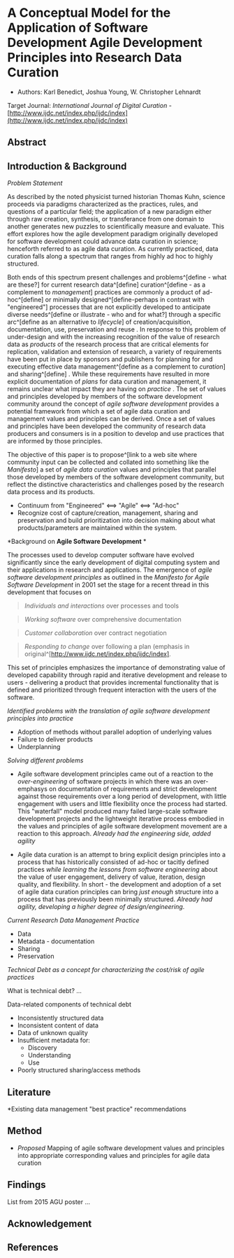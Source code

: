 # A Conceptual Model for the Application of Software Development Agile Development Principles into Research Data Curation

* Authors: Karl Benedict, Joshua Young, W. Christopher Lehnardt

Target Journal: *International Journal of Digital Curation* - [http://www.ijdc.net/index.php/ijdc/index](http://www.ijdc.net/index.php/ijdc/index)

## Abstract


## Introduction & Background

*Problem Statement*

As described by the noted physicist turned historian Thomas Kuhn, science proceeds via paradigms characterized as the practices, rules, and questions of a particular field; the application of a new paradigm either through raw creation, synthesis, or transferance from one domain to another generates new puzzles to scientifically measure and evaluate. This effort explores how the agile development paradigm originally developed for software development could advance data curation in science; henceforth referred to as agile data curation. As currently practiced, data curation falls along a spectrum that ranges from highly ad hoc to highly structured.   

Both ends of this spectrum present challenges and problems^[define - what are these?] for current research data^[define] curation^[define - as a complement to *management*] practices are commonly a product of ad-hoc^[define] or minimally designed^[define-perhaps in contrast with "engineered"] processes that are not explicitly developed to anticipate diverse needs^[define or illustrate - who and for what?] through a specific arc^[define as an alternative to *lifecycle*] of creation/acquisition, documentation, use, preservation and reuse *<cite>*. In response to this problem of under-design and with the increasing recognition of the value of research data as *products* of the research process that are critical elements for replication, validation and extension of research, a variety of requirements have been put in place by sponsors and publishers for planning for and executing effective data management^[define as a complement to *curation*] and sharing^[define] *<cite>*. While these requirements have resulted in more explicit documentation of *plans* for data curation and management, it remains unclear what impact they are having on *practice* *<cite>*. The set of values and principles developed by members of the software development community around the concept of *agile software development* provides a potential framework from which a set of agile data curation and management values and principles can be derived. Once a set of values and principles have been developed the community of research data producers and consumers is in a position to develop and use practices that are informed by those principles. 

The objective of this paper is to propose^[link to a web site where community input can be collected and collated into something like the *Manifesto*] a set of *agile data curation* values and principles that parallel those developed by members of the software development community, but reflect the distinctive characteristics and challenges posed by the research data process and its products. 

* Continuum from "Engineered" <==> "Agile" <==> "Ad-hoc"
* Recognize cost of capture/creation, management, sharing and preservation and build prioritization into decision making about what products/parameters are maintained within the system. 



*Background on **Agile Software Development** *

The processes used to develop computer software have evolved significantly since the early development of digital computing system and their applications in research and applications. The emergence of *agile software development principles* as outlined in the *Manifesto for Agile Software Development* in 2001 set the stage for a recent thread in this development that focuses on

> *Individuals and interactions* over processes and tools

> *Working software* over comprehensive documentation

> *Customer collaboration* over contract negotiation

> *Responding to change* over following a plan (emphasis in original^[http://www.ijdc.net/index.php/ijdc/index].

This set of principles emphasizes the importance of demonstrating value of developed capability through rapid and iterative development and release to users - delivering a product that provides incremental functionality that is defined and prioritized through frequent interaction with the users of the software. 



*Identified problems with the translation of agile software development principles into practice*

* Adoption of methods without parallel adoption of underlying values *<cite>*
* Failure to deliver products *<cite>*
* Underplanning *<cite>*



*Solving different problems*

* Agile software development principles came out of a reaction to the *over-engineering* of software projects in which there was an over-emphasys on documentation of requirements and strict development against those requirements over a long period of development, with little engagement with users and little flexibility once the process had started. This "waterfall" model produced many failed large-scale software development projects and the lightweight iterative process embodied in the values and principles of agile software development movement are a reaction to this approach. *Already had the engineering side, added agility*

* Agile data curation is an attempt to bring explicit design principles into a process that has historically consisted of ad-hoc or tacitly defined practices *while learning the lessons from software engineering* about the value of user engagement, delivery of value, iteration, design quality, and flexibility. In short - the development and adoption of a set of agile data curation principles can bring *just enough* structure into a process that has previously been minimally structured. *Already had agility, developing a higher degree of design/engineering*. 



*Current Research Data Management Practice*

* Data
* Metadata - documentation
* Sharing
* Preservation



*Technical Debt as a concept for characterizing the cost/risk of agile practices*

What is technical debt? ...

Data-related components of technical debt

* Inconsistently structured data
* Inconsistent content of data
* Data of unknown quality
* Insufficient metadata for:
	* Discovery
	* Understanding
	* Use
* Poorly structured sharing/access methods

## Literature

*Existing data management "best practice" recommendations

## Method

* *Proposed* Mapping of agile software development values and principles into appropriate corresponding values and principles for agile data curation

## Findings

List from 2015 AGU poster ...

## Acknowledgement


## References


